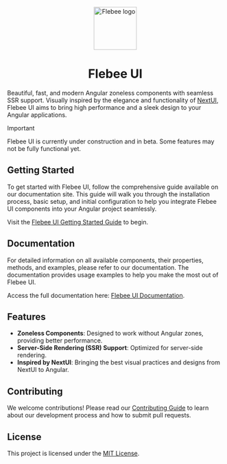<p align="center">
  <a href="https://components.flebee.com">
    <img src="https://components.flebee.com/assets/favicon.svg" width="100" height="100" alt="Flebee logo">
  </a>
</p>

<h1 align="center"> Flebee UI </h1>

Beautiful, fast, and modern Angular zoneless components with seamless SSR support. Visually inspired by the elegance and functionality of [NextUI](https://nextui.org), Flebee UI aims to bring high performance and a sleek design to your Angular applications.

> [!IMPORTANT]
> Flebee UI is currently under construction and in beta. Some features may not be fully functional yet.

## Getting Started

To get started with Flebee UI, follow the comprehensive guide available on our documentation site. This guide will walk you through the installation process, basic setup, and initial configuration to help you integrate Flebee UI components into your Angular project seamlessly.

Visit the [Flebee UI Getting Started Guide](https://components.flebee.com/docs/getting-started/installation) to begin.

## Documentation

For detailed information on all available components, their properties, methods, and examples, please refer to our documentation. The documentation provides usage examples to help you make the most out of Flebee UI.

Access the full documentation here: [Flebee UI Documentation](https://components.flebee.com).

## Features

- **Zoneless Components**: Designed to work without Angular zones, providing better performance.
- **Server-Side Rendering (SSR) Support**: Optimized for server-side rendering.
- **Inspired by NextUI**: Bringing the best visual practices and designs from NextUI to Angular.

## Contributing

We welcome contributions! Please read our [Contributing Guide](CONTRIBUTING.md) to learn about our development process and how to submit pull requests.

## License

This project is licensed under the [MIT License](https://choosealicense.com/licenses/mit/).
